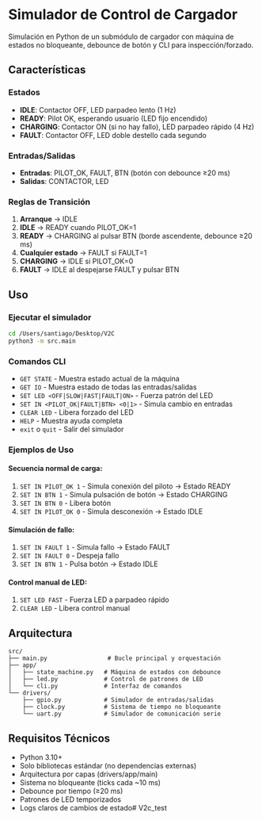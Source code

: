 # Simulador de Control de Cargador

Simulación en Python de un submódulo de cargador con máquina de estados no bloqueante, debounce de botón y CLI para inspección/forzado.

## Características

### Estados
- **IDLE**: Contactor OFF, LED parpadeo lento (1 Hz)
- **READY**: Pilot OK, esperando usuario (LED fijo encendido)
- **CHARGING**: Contactor ON (si no hay fallo), LED parpadeo rápido (4 Hz)
- **FAULT**: Contactor OFF, LED doble destello cada segundo

### Entradas/Salidas
- **Entradas**: PILOT_OK, FAULT, BTN (botón con debounce ≥20 ms)
- **Salidas**: CONTACTOR, LED

### Reglas de Transición
1. **Arranque** → IDLE
2. **IDLE** → READY cuando PILOT_OK=1
3. **READY** → CHARGING al pulsar BTN (borde ascendente, debounce ≥20 ms)
4. **Cualquier estado** → FAULT si FAULT=1
5. **CHARGING** → IDLE si PILOT_OK=0
6. **FAULT** → IDLE al despejarse FAULT y pulsar BTN

## Uso

### Ejecutar el simulador
```bash
cd /Users/santiago/Desktop/V2C
python3 -m src.main
```

### Comandos CLI
- `GET STATE` - Muestra estado actual de la máquina
- `GET IO` - Muestra estado de todas las entradas/salidas
- `SET LED <OFF|SLOW|FAST|FAULT|ON>` - Fuerza patrón del LED
- `SET IN <PILOT_OK|FAULT|BTN> <0|1>` - Simula cambio en entradas
- `CLEAR LED` - Libera forzado del LED
- `HELP` - Muestra ayuda completa
- `exit` o `quit` - Salir del simulador

### Ejemplos de Uso

#### Secuencia normal de carga:
1. `SET IN PILOT_OK 1` - Simula conexión del piloto → Estado READY
2. `SET IN BTN 1` - Simula pulsación de botón → Estado CHARGING
3. `SET IN BTN 0` - Libera botón
4. `SET IN PILOT_OK 0` - Simula desconexión → Estado IDLE

#### Simulación de fallo:
1. `SET IN FAULT 1` - Simula fallo → Estado FAULT
2. `SET IN FAULT 0` - Despeja fallo
3. `SET IN BTN 1` - Pulsa botón → Estado IDLE

#### Control manual de LED:
1. `SET LED FAST` - Fuerza LED a parpadeo rápido
2. `CLEAR LED` - Libera control manual

## Arquitectura

```
src/
├── main.py                 # Bucle principal y orquestación
├── app/
│   ├── state_machine.py   # Máquina de estados con debounce
│   ├── led.py             # Control de patrones de LED
│   └── cli.py             # Interfaz de comandos
└── drivers/
    ├── gpio.py            # Simulador de entradas/salidas
    ├── clock.py           # Sistema de tiempo no bloqueante
    └── uart.py            # Simulador de comunicación serie
```

## Requisitos Técnicos

- Python 3.10+
- Solo bibliotecas estándar (no dependencias externas)
- Arquitectura por capas (drivers/app/main)
- Sistema no bloqueante (ticks cada ~10 ms)
- Debounce por tiempo (≥20 ms)
- Patrones de LED temporizados
- Logs claros de cambios de estado# V2c_test
